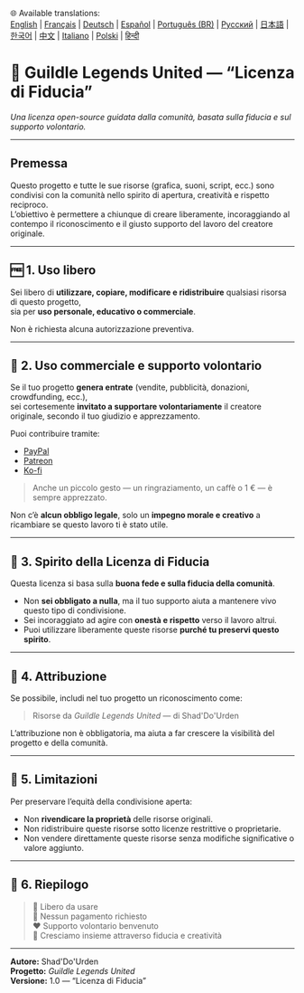 🌐 Available translations:  
[English](LICENSE.md) | [Français](LICENSE.fr.md) | [Deutsch](LICENSE.de.md) | [Español](LICENSE.es.md) | [Português (BR)](LICENSE.br.md) | [Русский](LICENSE.ru.md) | [日本語](LICENSE.jp.md) | [한국어](LICENSE.kr.md) | [中文](LICENSE.cn.md) | [Italiano](LICENSE.it.md) | [Polski](LICENSE.pl.md) | [हिन्दी](LICENSE.in.md)

# 📜 Guildle Legends United — “Licenza di Fiducia”
*Una licenza open-source guidata dalla comunità, basata sulla fiducia e sul supporto volontario.*

---

## Premessa
Questo progetto e tutte le sue risorse (grafica, suoni, script, ecc.) sono condivisi con la comunità nello spirito di apertura, creatività e rispetto reciproco.  
L’obiettivo è permettere a chiunque di creare liberamente, incoraggiando al contempo il riconoscimento e il giusto supporto del lavoro del creatore originale.

---

## 🆓 1. Uso libero
Sei libero di **utilizzare, copiare, modificare e ridistribuire** qualsiasi risorsa di questo progetto,  
sia per **uso personale, educativo o commerciale**.

Non è richiesta alcuna autorizzazione preventiva.

---

## 💼 2. Uso commerciale e supporto volontario
Se il tuo progetto **genera entrate** (vendite, pubblicità, donazioni, crowdfunding, ecc.),  
sei cortesemente **invitato a supportare volontariamente** il creatore originale, secondo il tuo giudizio e apprezzamento.

Puoi contribuire tramite:
* [PayPal](https://www.paypal.com/paypalme/Shaddourden?country.x=FR&locale.x=fr_FR)
* [Patreon](https://www.patreon.com/c/ShadDoUrden)
* [Ko-fi](https://ko-fi.com/shaddourden)

> Anche un piccolo gesto — un ringraziamento, un caffè o 1 € — è sempre apprezzato.

Non c’è **alcun obbligo legale**, solo un **impegno morale e creativo** a ricambiare se questo lavoro ti è stato utile.

---

## 🤝 3. Spirito della Licenza di Fiducia
Questa licenza si basa sulla **buona fede e sulla fiducia della comunità**.

- Non **sei obbligato a nulla**, ma il tuo supporto aiuta a mantenere vivo questo tipo di condivisione.  
- Sei incoraggiato ad agire con **onestà e rispetto** verso il lavoro altrui.  
- Puoi utilizzare liberamente queste risorse **purché tu preservi questo spirito**.

---

## 🧾 4. Attribuzione
Se possibile, includi nel tuo progetto un riconoscimento come:
> Risorse da *Guildle Legends United* — di Shad'Do'Urden

L’attribuzione non è obbligatoria, ma aiuta a far crescere la visibilità del progetto e della comunità.

---

## 🚫 5. Limitazioni
Per preservare l’equità della condivisione aperta:  
- Non **rivendicare la proprietà** delle risorse originali.  
- Non ridistribuire queste risorse sotto licenze restrittive o proprietarie.  
- Non vendere direttamente queste risorse senza modifiche significative o valore aggiunto.

---

## 💬 6. Riepilogo
> 🎨 Libero da usare  
> 💸 Nessun pagamento richiesto  
> ❤️ Supporto volontario benvenuto  
> 🙏 Cresciamo insieme attraverso fiducia e creatività

---

**Autore:** Shad'Do'Urden  
**Progetto:** *Guildle Legends United*  
**Versione:** 1.0 — “Licenza di Fiducia”
